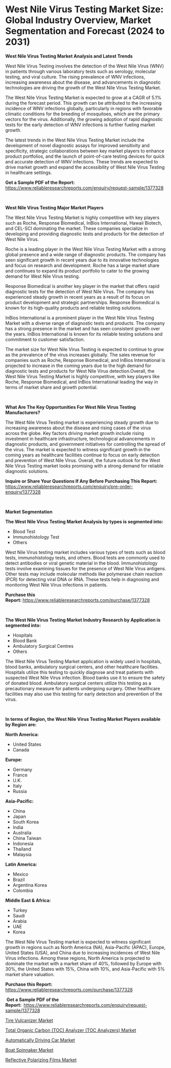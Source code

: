 <p><h1>West Nile Virus Testing Market Size: Global Industry Overview, Market Segmentation and Forecast (2024 to 2031)</h1></p><p><strong>West Nile Virus Testing Market Analysis and Latest Trends</strong></p>
<p><p>West Nile Virus Testing involves the detection of the West Nile Virus (WNV) in patients through various laboratory tests such as serology, molecular testing, and viral culture. The rising prevalence of WNV infections, increasing awareness about the disease, and advancements in diagnostic technologies are driving the growth of the West Nile Virus Testing Market.</p><p>The West Nile Virus Testing Market is expected to grow at a CAGR of 5.1% during the forecast period. This growth can be attributed to the increasing incidence of WNV infections globally, particularly in regions with favorable climatic conditions for the breeding of mosquitoes, which are the primary vectors for the virus. Additionally, the growing adoption of rapid diagnostic tests for the early detection of WNV infections is further fueling market growth.</p><p>The latest trends in the West Nile Virus Testing Market include the development of novel diagnostic assays for improved sensitivity and specificity, strategic collaborations between key market players to enhance product portfolios, and the launch of point-of-care testing devices for quick and accurate detection of WNV infections. These trends are expected to drive market growth and expand the accessibility of West Nile Virus Testing in healthcare settings.</p></p>
<p><strong>Get a Sample PDF of the Report:&nbsp;</strong> <a href="https://www.reliableresearchreports.com/enquiry/request-sample/1377328">https://www.reliableresearchreports.com/enquiry/request-sample/1377328</a></p>
<p>&nbsp;</p>
<p><strong>West Nile Virus Testing Major Market Players</strong></p>
<p><p>The West Nile Virus Testing Market is highly competitive with key players such as Roche, Response Biomedical, InBios International, Hawaii Biotech, and CEL-SCI dominating the market. These companies specialize in developing and providing diagnostic tests and products for the detection of West Nile Virus.</p><p>Roche is a leading player in the West Nile Virus Testing Market with a strong global presence and a wide range of diagnostic products. The company has seen significant growth in recent years due to its innovative technologies and focus on research and development. Roche has a large market share and continues to expand its product portfolio to cater to the growing demand for West Nile Virus testing.</p><p>Response Biomedical is another key player in the market that offers rapid diagnostic tests for the detection of West Nile Virus. The company has experienced steady growth in recent years as a result of its focus on product development and strategic partnerships. Response Biomedical is known for its high-quality products and reliable testing solutions.</p><p>InBios International is a prominent player in the West Nile Virus Testing Market with a diverse range of diagnostic tests and products. The company has a strong presence in the market and has seen consistent growth over the years. InBios International is known for its reliable testing solutions and commitment to customer satisfaction.</p><p>The market size for West Nile Virus Testing is expected to continue to grow as the prevalence of the virus increases globally. The sales revenue for companies such as Roche, Response Biomedical, and InBios International is projected to increase in the coming years due to the high demand for diagnostic tests and products for West Nile Virus detection.Overall, the West Nile Virus Testing Market is highly competitive, with key players like Roche, Response Biomedical, and InBios International leading the way in terms of market share and growth potential.</p></p>
<p>&nbsp;</p>
<p><strong>What Are The Key Opportunities For West Nile Virus Testing Manufacturers?</strong></p>
<p><p>The West Nile Virus Testing market is experiencing steady growth due to increasing awareness about the disease and rising cases of the virus across the globe. Key factors driving market growth include rising investment in healthcare infrastructure, technological advancements in diagnostic products, and government initiatives for controlling the spread of the virus. The market is expected to witness significant growth in the coming years as healthcare facilities continue to focus on early detection and prevention of West Nile Virus. Overall, the future outlook for the West Nile Virus Testing market looks promising with a strong demand for reliable diagnostic solutions.</p></p>
<p><strong>Inquire or Share Your Questions If Any Before Purchasing This Report:</strong> <a href="https://www.reliableresearchreports.com/enquiry/pre-order-enquiry/1377328">https://www.reliableresearchreports.com/enquiry/pre-order-enquiry/1377328</a></p>
<p>&nbsp;</p>
<p><strong>Market Segmentation</strong></p>
<p><strong>The West Nile Virus Testing Market Analysis by types is segmented into:</strong></p>
<p><ul><li>Blood Test</li><li>Immunohistology Test</li><li>Others</li></ul></p>
<p><p>West Nile Virus testing market includes various types of tests such as blood tests, immunohistology tests, and others. Blood tests are commonly used to detect antibodies or viral genetic material in the blood. Immunohistology tests involve examining tissues for the presence of West Nile Virus antigens. Other tests may include molecular methods like polymerase chain reaction (PCR) for detecting viral DNA or RNA. These tests help in diagnosing and monitoring West Nile Virus infections in patients.</p></p>
<p><strong>Purchase this Report:&nbsp;</strong><a href="https://www.reliableresearchreports.com/purchase/1377328">https://www.reliableresearchreports.com/purchase/1377328</a></p>
<p>&nbsp;</p>
<p><strong>The West Nile Virus Testing Market Industry Research by Application is segmented into:</strong></p>
<p><ul><li>Hospitals</li><li>Blood Bank</li><li>Ambulatory Surgical Centres</li><li>Others</li></ul></p>
<p><p>The West Nile Virus Testing Market application is widely used in hospitals, blood banks, ambulatory surgical centers, and other healthcare facilities. Hospitals utilize this testing to quickly diagnose and treat patients with suspected West Nile Virus infection. Blood banks use it to ensure the safety of donated blood. Ambulatory surgical centers utilize this testing as a precautionary measure for patients undergoing surgery. Other healthcare facilities may also use this testing for early detection and prevention of the virus.</p></p>
<p>&nbsp;</p>
<p><strong>In terms of Region, the West Nile Virus Testing Market Players available by Region are:</strong></p>
<p>
    <p> <strong> North America: </strong>
        <ul>
            <li>United States</li>
            <li>Canada</li>
        </ul>
        </p> 
    <p> <strong> Europe: </strong>
        <ul>
            <li>Germany</li>
            <li>France</li>
            <li>U.K.</li>
            <li>Italy</li>
            <li>Russia</li>
        </ul>
        </p> 
    <p> <strong> Asia-Pacific: </strong>
        <ul>
            <li>China</li>
            <li>Japan</li>
            <li>South Korea</li>
            <li>India</li>
            <li>Australia</li>
            <li>China Taiwan</li>
            <li>Indonesia</li>
            <li>Thailand</li>
            <li>Malaysia</li>
        </ul>
        </p> 
    <p> <strong> Latin America: </strong>
        <ul>
            <li>Mexico</li>
            <li>Brazil</li>
            <li>Argentina Korea</li>
            <li>Colombia</li>
        </ul>
        </p> 
    <p> <strong> Middle East & Africa: </strong>
        <ul>
            <li>Turkey</li>
            <li>Saudi</li>
            <li>Arabia</li>
            <li>UAE</li>
            <li>Korea</li>
        </ul>
    </p>
    </p>
<p><p>The West Nile Virus Testing market is expected to witness significant growth in regions such as North America (NA), Asia-Pacific (APAC), Europe, United States (USA), and China due to increasing incidences of West Nile Virus infections. Among these regions, North America is projected to dominate the market with a market share of 40%, followed by Europe with 30%, the United States with 15%, China with 10%, and Asia-Pacific with 5% market share valuation.</p></p>
<p><strong>Purchase this Report: </strong><a href="https://www.reliableresearchreports.com/purchase/1377328">https://www.reliableresearchreports.com/purchase/1377328</a></p>
<p>&nbsp;<strong>Get a Sample PDF of the Report:&nbsp;&nbsp;</strong><a href="https://www.reliableresearchreports.com/enquiry/request-sample/1377328">https://www.reliableresearchreports.com/enquiry/request-sample/1377328</a></p>
<p><strong></strong></p>
<p><p><a href="https://summer-dogwood-3e9.notion.site/Tire-Vulcanizer-Market-Research-Report-Reveals-The-Latest-Trends-And-Opportunities-of-this-Market-fo-84b8b090568f408d982a2afadd17f584">Tire Vulcanizer Market</a></p><p><a href="https://metal-farmhouse-e95.notion.site/Total-Organic-Carbon-TOC-Analyzer-TOC-Analyzers-Market-Research-Report-Unlocks-Analysis-on-the-M-5c1fcd53c6024361b5ff9ad25b1470eb">Total Organic Carbon (TOC) Analyzer (TOC Analyzers) Market</a></p><p><a href="https://view.publitas.com/reportprime-1/global-automatically-driving-car-market-size-and-market-trends-insights-and-projections-from-2024-to-2031/">Automatically Driving Car Market</a></p><p><a href="https://view.publitas.com/reportprime-1/boat-spinnaker-market-provides-a-comprehensive-analysis-including-a-macro-overview-of-the-market-as-well-as-micro-details-such-as-market-size-and-competitive-landscape/">Boat Spinnaker Market</a></p><p><a href="https://extreme-scabiosa-c81.notion.site/Reflective-Polarizing-Films-Market-Research-Report-Unlocks-Analysis-on-the-Market-Financial-Status--82c36e52dab94bc19f2131b61c499034">Reflective Polarizing Films Market</a></p></p>